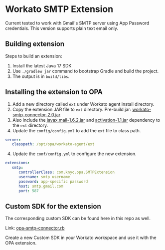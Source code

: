 # Workato SMTP Extension

Current tested to work with Gmail's SMTP server using App Password credentials.
This version supports plain text email only.

## Building extension

Steps to build an extension:

1. Install the latest Java 17 SDK
2. Use `./gradlew jar` command to bootstrap Gradle and build the project.
3. The output is in `build/libs`.

## Installing the extension to OPA

1. Add a new directory called `ext` under Workato agent install directory.
2. Copy the extension JAR file to `ext` directory. Pre-build jar: [workato-smtp-connector-2.0.jar](build/libs/workato-opa-smtp-extension-2.0.jar)
3. Also include the [javax.mail-1.6.2.jar](https://repo1.maven.org/maven2/com/sun/mail/javax.mail/1.6.2/javax.mail-1.6.2.jar) and [activation-1.1.jar](https://repo1.maven.org/maven2/javax/activation/activation/1.1/activation-1.1.jar) dependency to  the `ext` directory.
4. Update the `config/config.yml` to add the `ext` file to class path.

```yml
server:
   classpath: /opt/opa/workato-agent/ext
```

4. Update the `conf/config.yml` to configure the new extension.

```yml
extensions:
   smtp:
      controllerClass: com.knyc.opa.SMTPExtension
      username: smtp username
      password: app-specific password
      host: smtp.gmail.com
      port: 587


```

## Custom SDK for the extension

The corresponding custom SDK can be found here in this repo as well.

Link: [opa-smtp-connector.rb](custom-sdk/opa-smtp-connector.rb)

Create a new Custom SDK in your Workato workspace and use it with the OPA extension.
